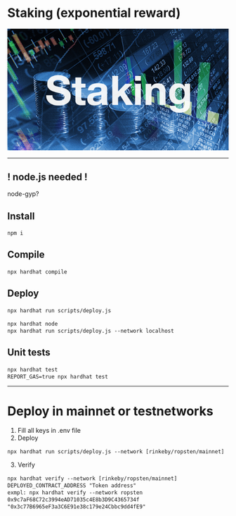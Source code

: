 # Staking (exponential reward)

![STAKING](./img.png)

---

## ! node.js needed !

node-gyp?

## Install

```shell
npm i
```

## Compile

```shell
npx hardhat compile
```

## Deploy

```shell
npx hardhat run scripts/deploy.js
```

```shell
npx hardhat node
npx hardhat run scripts/deploy.js --network localhost
```

## Unit tests

```shell
npx hardhat test
REPORT_GAS=true npx hardhat test
```

---

# Deploy in mainnet or testnetworks

1. Fill all keys in .env file
2. Deploy

```shell
npx hardhat run scripts/deploy.js --network [rinkeby/ropsten/mainnet]
```

3. Verify

```shell
npx hardhat verify --network [rinkeby/ropsten/mainnet] DEPLOYED_CONTRACT_ADDRESS "Token address"
exmpl: npx hardhat verify --network ropsten 0x9c7aF68C72c3994eAD71035c4E8b3D9C4365734f "0x3c77B6965eF3a3C6E91e38c179e24Cbbc9dd4fE9"
```
